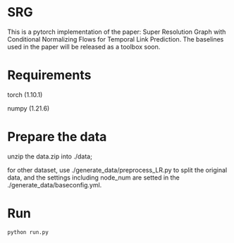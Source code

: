 # SRG
This is a pytorch implementation of the paper: Super Resolution Graph with Conditional Normalizing Flows for Temporal Link Prediction. The baselines used in the paper will be released as a toolbox soon. 

# Requirements
torch (1.10.1)

numpy (1.21.6)
# Prepare the data
unzip the data.zip into ./data;

for other dataset, use ./generate_data/preprocess_LR.py to split the original data, and the settings including node_num are setted in the  ./generate_data/baseconfig.yml.

# Run
```python run.py```
